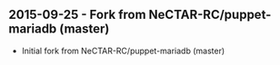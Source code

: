 ## 2015-09-25 - Fork from NeCTAR-RC/puppet-mariadb (master)

- Initial fork from NeCTAR-RC/puppet-mariadb (master)